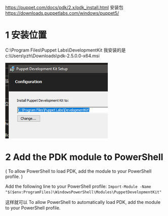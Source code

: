 
https://puppet.com/docs/pdk/2.x/pdk_install.html
安装包 	https://downloads.puppetlabs.com/windows/puppet5/


# 1 安装位置
C:\Program Files\Puppet Labs\DevelopmentKit
我安装的是 c:\Users\yzh\Downloads\pdk-2.5.0.0-x64.msi

![](07_Developing_modules/07_02_PuppetDevelopmentKit_PDK/image/Pasted%20image%2020231216153606.png)



# 2 Add the PDK module to PowerShell

( To allow PowerShell to load PDK, add the module to your PowerShell profile. )

Add the following line to your PowerShell profile:
`Import-Module -Name "$($env:ProgramFiles)\WindowsPowerShell\Modules\PuppetDevelopmentKit"`

这样就可以 To allow PowerShell to automatically  load PDK, add the module to your PowerShell profile.

